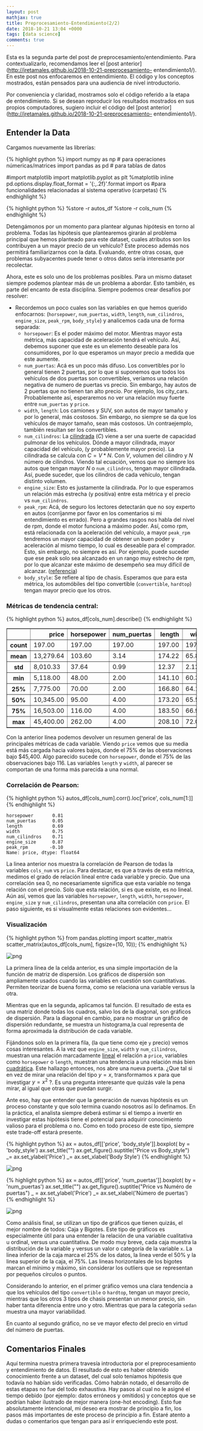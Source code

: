 ```yaml
---
layout: post
mathjax: true
title: Preprocesamiento-Entendimiento(2/2)
date: 2018-10-21 13:04 +0000
tags: [data science]
comments: true
---
```

 
Esta es la segunda parte del post de preprocesamiento/entendimiento. Para
contextualizarlo, recomendamos leer el [post
anterior](http://jretamales.github.io/2018-10-21-preprocesamiento-
entendimiento1/). En este post nos enfocaremos en entendimiento. El código y los
conceptos mostrados, están pensados para una audiencia de nivel introductorio.

Por conveniencia y claridad, mostramos solo el código referido a la etapa de
entendimiento. Si se desean reproducir los resultados mostrados en sus propios
computadores, sugiero incluir el código del [post
anterior](http://jretamales.github.io/2018-10-21-preprocesamiento-
entendimiento1/). 
 
## Entender la Data 
 
Cargamos nuevamente las librerías: 


{% highlight python %}
import numpy as np # para operaciones númericas/matrices
import pandas as pd # para tablas de datos

#import matplotlib
import matplotlib.pyplot as plt
%matplotlib inline
pd.options.display.float_format = '{:,.2f}'.format
import os #para funcionalidades relacionadas al sistema operativo (carpetas)
{% endhighlight %}


{% highlight python %}
%store -r autos_df
%store -r cols_num
{% endhighlight %}
 
Detengámonos por un momento para plantear algunas hipótesis en torno al
problema. Todas las hipótesis que plantearemos girarán al problema principal que
hemos planteado para este dataset, cuales atributos son los contribuyen a un
mayor precio de un vehículo? Este proceso además nos permitirá familiarizarnos
con la data. Evaluando, entre otras cosas, que problemas subyacentes puede tener
o otros datos sería interesante por recolectar.

Ahora, este es solo uno de los problemas posibles. Para un mismo dataset siempre
podemos plantear más de un problema a abordar. Esto también, es parte del
encanto de esta disciplina. Siempre podemos crear desafíos por resolver:


* Recordemos un poco cuales son las variables en que hemos querido enfocarnos:
(`horsepower`, `num_puertas`, `width`, `length`, `num_cilindros`, `engine_size`,
`peak_rpm`, `body_style`) y analicemos cada una de forma separada:
    * `horsepower`: Es el poder máximo del motor. Mientras mayor esta métrica,
más capacidad de aceleración tendrá el vehículo. Así, debemos suponer que este
es un elemento deseable para los consumidores, por lo que esperamos un mayor
precio a medida que este aumente.
    * `num_puertas`: Acá es un poco más difuso. Los convertibles por lo general
tienen 2 puertas, por lo que si suponemos que todos los vehículos de dos puertas
son convertibles, veríamos una relación negativa de numero de puertas vs precio.
Sin embargo, hay autos de 2 puertas que no tienen tan alto precio. Por ejemplo,
los city_cars. Probablemente así, esperaremos no ver una relación muy fuerte
entre `num_puertas` y `price`.
    * `width`, `length`: Los camiones y SUV, son autos de mayor tamaño y por lo
general, más costosos. Sin embargo, no siempre se da que los vehículos de mayor
tamaño, sean más costosos. Un contraejemplo, también resultan ser los
convertibles.
    * `num_cilindros`: La [cilindrada](https://es.wikipedia.org/wiki/Cilindrada)
$(C)$ viene a ser una suerte de capacidad pulmonar de los vehículos. Dónde a
mayor cilindrada, mayor capacidad del vehículo, (y probablemente mayor precio).
La cilindrada se calcula con $C = V*N$. Con $V$, volumen del cilindro y $N$
número de cilindros. Viendo tal ecuación, vemos que no siempre los autos que
tengan mayor $N$ o `num_cilindros`, tengan mayor cilindrada. Así, puede suceder,
que los cilindros de cada vehículo, tengan distinto volumen.
    * `engine_size`: Esto es justamente la cilindrada. Por lo que esperamos un
relación más estrecha (y positiva) entre esta métrica y el precio vs
`num_cilindros`.
    * `peak_rpm`: Acá, de seguro los lectores detectarán que no soy experto en
autos (corríjanme por favor en los comentarios si mi entendimiento es errado).
Pero a grandes rasgos nos habla del nivel de rpm, donde el motor funciona a
máximo poder. Así, como rpm, está relacionada con la aceleración del vehículo, a
mayor `peak_rpm` tendremos un mayor capacidad de obtener un buen poder y
aceleración al mismo tiempo, lo cual es deseable para el comprador. Esto, sin
embargo, no siempre es así. Por ejemplo, puede suceder que ese peak solo sea
alcanzado en un rango muy estrecho de rpm, por lo que alcanzar este máximo de
desempeño sea muy difícil de alcanzar.
([referencia](https://en.wikipedia.org/wiki/Power_band))
    * `body_style`: Se refiere al tipo de chasis. Esperamos que para esta
métrica, los automóbiles del tipo convertible (`convertible`, `hardtop`) tengan
mayor precio que los otros. 
 
### Métricas de tendencia central: 


{% highlight python %}
autos_df[cols_num].describe()
{% endhighlight %}




<div>
<style scoped>
    .dataframe tbody tr th:only-of-type {
        vertical-align: middle;
    }

    .dataframe tbody tr th {
        vertical-align: top;
    }

    .dataframe thead th {
        text-align: right;
    }
</style>
<table border="1" class="dataframe">
  <thead>
    <tr style="text-align: right;">
      <th></th>
      <th>price</th>
      <th>horsepower</th>
      <th>num_puertas</th>
      <th>length</th>
      <th>width</th>
      <th>num_cilindros</th>
      <th>engine_size</th>
      <th>peak_rpm</th>
    </tr>
  </thead>
  <tbody>
    <tr>
      <th>count</th>
      <td>197.00</td>
      <td>197.00</td>
      <td>197.00</td>
      <td>197.00</td>
      <td>197.00</td>
      <td>197.00</td>
      <td>197.00</td>
      <td>197.00</td>
    </tr>
    <tr>
      <th>mean</th>
      <td>13,279.64</td>
      <td>103.60</td>
      <td>3.14</td>
      <td>174.22</td>
      <td>65.89</td>
      <td>4.37</td>
      <td>126.99</td>
      <td>5,118.02</td>
    </tr>
    <tr>
      <th>std</th>
      <td>8,010.33</td>
      <td>37.64</td>
      <td>0.99</td>
      <td>12.37</td>
      <td>2.12</td>
      <td>1.07</td>
      <td>41.91</td>
      <td>481.04</td>
    </tr>
    <tr>
      <th>min</th>
      <td>5,118.00</td>
      <td>48.00</td>
      <td>2.00</td>
      <td>141.10</td>
      <td>60.30</td>
      <td>2.00</td>
      <td>61.00</td>
      <td>4,150.00</td>
    </tr>
    <tr>
      <th>25%</th>
      <td>7,775.00</td>
      <td>70.00</td>
      <td>2.00</td>
      <td>166.80</td>
      <td>64.10</td>
      <td>4.00</td>
      <td>97.00</td>
      <td>4,800.00</td>
    </tr>
    <tr>
      <th>50%</th>
      <td>10,345.00</td>
      <td>95.00</td>
      <td>4.00</td>
      <td>173.20</td>
      <td>65.50</td>
      <td>4.00</td>
      <td>119.00</td>
      <td>5,200.00</td>
    </tr>
    <tr>
      <th>75%</th>
      <td>16,503.00</td>
      <td>116.00</td>
      <td>4.00</td>
      <td>183.50</td>
      <td>66.90</td>
      <td>4.00</td>
      <td>145.00</td>
      <td>5,500.00</td>
    </tr>
    <tr>
      <th>max</th>
      <td>45,400.00</td>
      <td>262.00</td>
      <td>4.00</td>
      <td>208.10</td>
      <td>72.00</td>
      <td>12.00</td>
      <td>326.00</td>
      <td>6,600.00</td>
    </tr>
  </tbody>
</table>
</div>


 
Con la anterior línea podemos devolver un resumen general de las principales
métricas de cada variable.
Viendo `price` vemos que su media está más cargada hacia valores bajos, donde el
75% de las observaciones bajo $45,400. Algo parecido sucede con `horsepower`,
donde el 75% de las observaciones bajo 116. Las variables `length` y `width`, al
parecer se comportan de una forma más parecida a una normal. 
 
### Correlación de Pearson: 


{% highlight python %}
autos_df[cols_num].corr().loc['price', cols_num[1:]]
{% endhighlight %}




    horsepower       0.81
    num_puertas      0.05
    length           0.69
    width            0.75
    num_cilindros    0.71
    engine_size      0.87
    peak_rpm        -0.10
    Name: price, dtype: float64


 
La linea anterior nos muestra la correlación de Pearson de todas la variables
`cols_num` vs `price`. Para destacar, es que a través de esta métrica, medimos
el grado de relación lineal entre cada variable y precio.  Que una correlación
sea 0, no necesariamente significa que esta variable no tenga relación con el
precio. Solo que esta relación, si es que existe, es no lineal.
Aún así, vemos que las variables `horsepower`, `length`, `width`, `horsepower`,
`engine_size` y `num_cilindros`, presentan una alta correlación con `price`. El
paso siguiente, es si visualmente estas relaciones son evidentes... 
 
### Visualización 


{% highlight python %}
from pandas.plotting import scatter_matrix
scatter_matrix(autos_df[cols_num], figsize=(10, 10));
{% endhighlight %}


![png](/assets/images_files/2018-10-21-preprocesamiento-entendimiento2_13_0.png)

 
La primera línea de la celda anterior, es una simple importación de la función
de matriz de dispersión. Los gráficos de dispersión son ampliamente usados
cuando las variables en cuestión son cuantitativas. Permiten teorizar de buena
forma, como se relaciona una variable versus la otra.

Mientras que en la segunda, aplicamos tal función. El resultado de esta es una
matriz donde todas los cuadros, salvo los de la diagonal, son gráficos de
dispersión. Para la diagonal en cambio, para no mostrar un gráfico de dispersión
redundante, se muestra un histograma,la cual representa de forma aproximada la
distribución de cada variable.

Fijándonos solo en la primera fila, (la que tiene como eje `y` precio) vemos
cosas interesantes. A la vez que `engine_size`, `width` y `num_cilindros`,
muestran una relación marcadamente
[lineal](https://es.wikipedia.org/wiki/Lineal) el relación a  `price`, variables
como `horsepower` o `length`, muestran una tendencia a una relación más bien
[cuadrática](https://es.wikipedia.org/wiki/Funci%C3%B3n_cuadr%C3%A1tica). Este
hallazgo entonces, nos abre una nueva puerta. ¿Que tal si en vez de mirar una
relación del tipo $y = x$, transformamos x para que investigar $y = x^2$ ?. Es
una pregunta interesante que quizás vale la pena mirar, al igual que otras que
puedan surgir.

Ante eso, hay que entender que la generación de nuevas hipótesis es un proceso
constante y que solo termina cuando nosotros así lo definamos. En la práctica,
el analista siempre deberá estimar si el tiempo a invertir en investigar estas
hipótesis tiene el potencial para adquirir conocimiento valioso para el problema
o no. Como en todo proceso de este tipo, siempre este trade-off estará presente. 


{% highlight python %}
ax = autos_df[['price', 'body_style']].boxplot( by = 'body_style')
ax.set_title("")
ax.get_figure().suptitle("Price vs Body_style")
_= ax.set_ylabel('Price')
_= ax.set_xlabel('Body Style')
{% endhighlight %}


![png](/assets/images_files/2018-10-21-preprocesamiento-entendimiento2_15_0.png)



{% highlight python %}
ax = autos_df[['price', 'num_puertas']].boxplot( by = 'num_puertas')
ax.set_title("")
ax.get_figure().suptitle("Price vs Numéro de puertas")
_ = ax.set_ylabel('Price')
_= ax.set_xlabel('Número de puertas')
{% endhighlight %}


![png](/assets/images_files/2018-10-21-preprocesamiento-entendimiento2_16_0.png)

 
Como análisis final, se utilizan un tipo de gráficos que tienen quizás, el mejor
nombre de todos: Caja y Bigotes. Este tipo de gráficos es especialmente útil
para una entender la relación de una variable cualitativa u ordinal, versus una
cuantitativa. De modo muy breve, cada caja muestra la distribución de la
variable `y` versus un valor o categoría de la variable `x`. La linea inferior
de la caja marca el 25% de los datos, la linea verde el 50% y la linea superior
de la caja, el 75%. Las lineas horizontales de los bigotes marcan el mínimo y
máximo, sin considerar los outliers que se representan por pequeños círculos o
puntos.

Considerando lo anterior, en el primer gráfico vemos una clara tendencia a que
los vehículos del tipo `convertible` o `hardtop`, tengan un mayor precio,
mientras que los otros 3 tipos de chasis presentan un menor precio, sin haber
tanta diferencia entre uno y otro. Mientras que para la categoría `sedan`
muestra una mayor variabilidad.

En cuanto al segundo gráfico, no se ve mayor efecto del precio en virtud del
número de puertas. 
 
## Comentarios Finales

Aquí termina nuestra primera travesía introductoria por el preprocesamiento y
entendimiento de datos. El resultado de esto es haber obtenido conocimiento
frente a un dataset, del cual solo teníamos hipótesis que todavía no habían sido
verificadas. Cómo habrán notado, el desarrollo de estas etapas no fue del todo
exhaustiva. Hay pasos al cual no le asigné el tiempo debido (por ejemplo: datos
erróneos y omitidos) y conceptos que se podrían haber ilustrado de mejor manera
(one-hot encoding). Esto fue absolutamente intencional, mi deseo era mostrar de
principio a fin, los pasos más importantes de este proceso de principio a fin.
Estaré atento a dudas o comentarios que tengan para así ir enriqueciendo este
post. 
